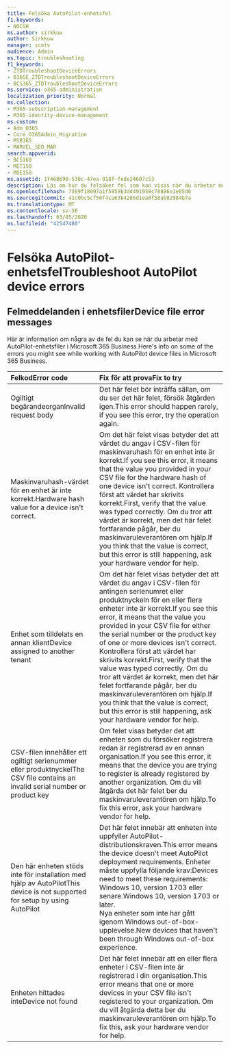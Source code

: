 ```yaml
---
title: Felsöka AutoPilot-enhetsfel
f1.keywords:
- NOCSH
ms.author: sirkkuw
author: Sirkkuw
manager: scotv
audience: Admin
ms.topic: troubleshooting
f1_keywords:
- ZTDTroubleshootDeviceErrors
- O365E_ZTDTroubleshootDeviceErrors
- BCS365_ZTDTroubleshootDeviceErrors
ms.service: o365-administration
localization_priority: Normal
ms.collection:
- M365-subscription-management
- M365-identity-device-management
ms.custom:
- Adm_O365
- Core_O365Admin_Migration
- MSB365
- MARVEL_SEO_MAR
search.appverid:
- BCS160
- MET150
- MOE150
ms.assetid: 1f468690-530c-47ea-918f-fede24607c53
description: Läs om hur du felsöker fel som kan visas när du arbetar med AutoPilot-enhetsfiler i Microsoft 365 Business.
ms.openlocfilehash: 7569f18097a1f5959b3dd491958c78886e1e05d6
ms.sourcegitcommit: 41c0bc5cf50f4ca63b4286d1ea0f58ab82984b7a
ms.translationtype: MT
ms.contentlocale: sv-SE
ms.lasthandoff: 03/05/2020
ms.locfileid: "42547480"
---
```

# <a name="troubleshoot-autopilot-device-errors"></a><span data-ttu-id="f958b-103">Felsöka AutoPilot-enhetsfel</span><span class="sxs-lookup"><span data-stu-id="f958b-103">Troubleshoot AutoPilot device errors</span></span>

## <a name="device-file-error-messages"></a><span data-ttu-id="f958b-104">Felmeddelanden i enhetsfiler</span><span class="sxs-lookup"><span data-stu-id="f958b-104">Device file error messages</span></span>

<span data-ttu-id="f958b-105">Här är information om några av de fel du kan se när du arbetar med AutoPilot-enhetsfiler i Microsoft 365 Business.</span><span class="sxs-lookup"><span data-stu-id="f958b-105">Here's info on some of the errors you might see while working with AutoPilot device files in Microsoft 365 Business.</span></span> 
  
|<span data-ttu-id="f958b-106">**Felkod**</span><span class="sxs-lookup"><span data-stu-id="f958b-106">**Error code**</span></span>|<span data-ttu-id="f958b-107">**Fix för att prova**</span><span class="sxs-lookup"><span data-stu-id="f958b-107">**Fix to try**</span></span>|
|:-----|:-----|
|<span data-ttu-id="f958b-108">Ogiltigt begärandeorgan</span><span class="sxs-lookup"><span data-stu-id="f958b-108">Invalid request body</span></span>  <br/> |<span data-ttu-id="f958b-109">Det här felet bör inträffa sällan, om du ser det här felet, försök åtgärden igen.</span><span class="sxs-lookup"><span data-stu-id="f958b-109">This error should happen rarely, if you see this error, try the operation again.</span></span>  <br/> |
|<span data-ttu-id="f958b-110">Maskinvaruhash-värdet för en enhet är inte korrekt.</span><span class="sxs-lookup"><span data-stu-id="f958b-110">Hardware hash value for a device isn't correct.</span></span>  <br/> |<span data-ttu-id="f958b-111">Om det här felet visas betyder det att värdet du angav i CSV-filen för maskinvaruhash för en enhet inte är korrekt.</span><span class="sxs-lookup"><span data-stu-id="f958b-111">If you see this error, it means that the value you provided in your CSV file for the hardware hash of one device isn't correct.</span></span> <span data-ttu-id="f958b-112">Kontrollera först att värdet har skrivits korrekt.</span><span class="sxs-lookup"><span data-stu-id="f958b-112">First, verify that the value was typed correctly.</span></span> <span data-ttu-id="f958b-113">Om du tror att värdet är korrekt, men det här felet fortfarande pågår, ber du maskinvaruleverantören om hjälp.</span><span class="sxs-lookup"><span data-stu-id="f958b-113">If you think that the value is correct, but this error is still happening, ask your hardware vendor for help.</span></span>  <br/> |
|<span data-ttu-id="f958b-114">Enhet som tilldelats en annan klient</span><span class="sxs-lookup"><span data-stu-id="f958b-114">Device assigned to another tenant</span></span>  <br/> |<span data-ttu-id="f958b-115">Om det här felet visas betyder det att värdet du angav i CSV-filen för antingen serienumret eller produktnyckeln för en eller flera enheter inte är korrekt.</span><span class="sxs-lookup"><span data-stu-id="f958b-115">If you see this error, it means that the value you provided in your CSV file for either the serial number or the product key of one or more devices isn't correct.</span></span> <span data-ttu-id="f958b-116">Kontrollera först att värdet har skrivits korrekt.</span><span class="sxs-lookup"><span data-stu-id="f958b-116">First, verify that the value was typed correctly.</span></span> <span data-ttu-id="f958b-117">Om du tror att värdet är korrekt, men det här felet fortfarande pågår, ber du maskinvaruleverantören om hjälp.</span><span class="sxs-lookup"><span data-stu-id="f958b-117">If you think that the value is correct, but this error is still happening, ask your hardware vendor for help.</span></span>  <br/> |
|<span data-ttu-id="f958b-118">CSV-filen innehåller ett ogiltigt serienummer eller produktnyckel</span><span class="sxs-lookup"><span data-stu-id="f958b-118">The CSV file contains an invalid serial number or product key</span></span>  <br/> |<span data-ttu-id="f958b-119">Om felet visas betyder det att enheten som du försöker registrera redan är registrerad av en annan organisation.</span><span class="sxs-lookup"><span data-stu-id="f958b-119">If you see this error, it means that the device you are trying to register is already registered by another organization.</span></span> <span data-ttu-id="f958b-120">Om du vill åtgärda det här felet ber du maskinvaruleverantören om hjälp.</span><span class="sxs-lookup"><span data-stu-id="f958b-120">To fix this error, ask your hardware vendor for help.</span></span>  <br/> |
|<span data-ttu-id="f958b-121">Den här enheten stöds inte för installation med hjälp av AutoPilot</span><span class="sxs-lookup"><span data-stu-id="f958b-121">This device is not supported for setup by using AutoPilot</span></span>  <br/> | <span data-ttu-id="f958b-122">Det här felet innebär att enheten inte uppfyller AutoPilot-distributionskraven.</span><span class="sxs-lookup"><span data-stu-id="f958b-122">This error means the device doesn't meet AutoPilot deployment requirements.</span></span> <span data-ttu-id="f958b-123">Enheter måste uppfylla följande krav:</span><span class="sxs-lookup"><span data-stu-id="f958b-123">Devices need to meet these requirements:</span></span>  <br/>  <span data-ttu-id="f958b-124">Windows 10, version 1703 eller senare.</span><span class="sxs-lookup"><span data-stu-id="f958b-124">Windows 10, version 1703 or later.</span></span>  <br/>  <span data-ttu-id="f958b-125">Nya enheter som inte har gått igenom Windows out-of-box-upplevelse.</span><span class="sxs-lookup"><span data-stu-id="f958b-125">New devices that haven't been through Windows out-of-box experience.</span></span>  <br/> |
|<span data-ttu-id="f958b-126">Enheten hittades inte</span><span class="sxs-lookup"><span data-stu-id="f958b-126">Device not found</span></span>  <br/> |<span data-ttu-id="f958b-127">Det här felet innebär att en eller flera enheter i CSV-filen inte är registrerad i din organisation.</span><span class="sxs-lookup"><span data-stu-id="f958b-127">This error means that one or more devices in your CSV file isn't registered to your organization.</span></span> <span data-ttu-id="f958b-128">Om du vill åtgärda detta ber du maskinvaruleverantören om hjälp.</span><span class="sxs-lookup"><span data-stu-id="f958b-128">To fix this, ask your hardware vendor for help.</span></span>  <br/> |
